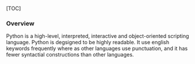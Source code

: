 [TOC]
### Overview
Python is a high-level, interpreted, interactive and object-oriented scripting language. Python is degsigned to be highly readable. It use english keywords frequently where as other languages use punctuation, and it has fewer syntactial constructions than other languages.
